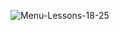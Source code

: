 ![Menu-Lessons-18-25](https://github.com/spectrumcomputing/ZX-Spectrum/blob/main/The%20Complete%20Machine%20Code%20Tutor/Images/MachineCodeTutor_Menu_3.png)
